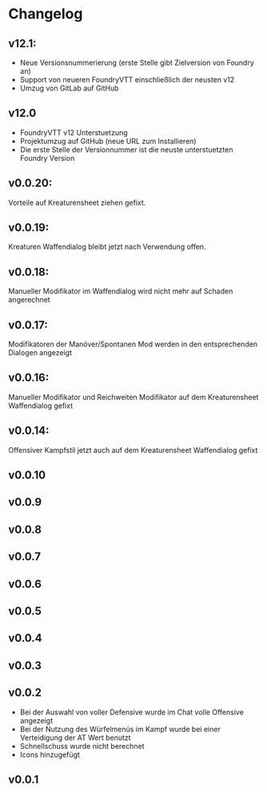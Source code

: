 # Changelog

## v12.1:
- Neue Versionsnummerierung (erste Stelle gibt Zielversion von Foundry an)
- Support von neueren FoundryVTT einschließlich der neusten v12
- Umzug von GitLab auf GitHub

## v12.0
- FoundryVTT v12 Unterstuetzung
- Projektumzug auf GitHub (neue URL zum Installieren)
- Die erste Stelle der Versionnummer ist die neuste unterstuetzten Foundry Version

## v0.0.20: 
Vorteile auf Kreaturensheet ziehen gefixt.

## v0.0.19: 
Kreaturen Waffendialog bleibt jetzt nach Verwendung offen.

## v0.0.18: 
Manueller Modifikator im Waffendialog wird nicht mehr auf Schaden angerechnet

## v0.0.17: 
Modifikatoren der Manöver/Spontanen Mod werden in den entsprechenden Dialogen angezeigt

## v0.0.16: 
Manueller Modifikator und Reichweiten Modifikator auf dem Kreaturensheet Waffendialog gefixt

## v0.0.14: 
Offensiver Kampfstil jetzt auch auf dem Kreaturensheet Waffendialog gefixt

## v0.0.10

## v0.0.9

## v0.0.8

## v0.0.7

## v0.0.6

## v0.0.5

## v0.0.4

## v0.0.3

## v0.0.2

-  Bei der Auswahl von voller Defensive wurde im Chat volle Offensive angezeigt
-  Bei der Nutzung des Würfelmenüs im Kampf wurde bei einer Verteidigung der AT Wert benutzt
-  Schnellschuss wurde nicht berechnet
-  Icons hinzugefügt

## v0.0.1

